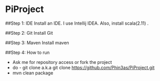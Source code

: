 # PiProject

##Step 1: IDE
Install an IDE. I use Intellij IDEA. Also, install scala(2.11) .

##Step 2: Git
Install Git

##Step 3: Maven
Install maven

##Step 4: How to run
* Ask me for repository access or fork the project
* do - git clone <repo name> a.k.a git clone https://github.com/Phin3as/PiProject.git
* mvn clean package